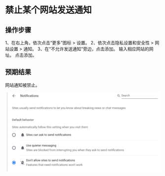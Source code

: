 # 禁止某个网站发送通知

## 操作步骤

1、在右上角，依次点击“更多”图标 > 设置。
2、依次点击隐私设置和安全性 > 网站设置 > 通知。
3、在“不允许发送通知”旁边，点击添加。 输入相应网站的网址。 点击添加。

## 预期结果

网站通知被禁止。

![禁止某个网站发送通知-1](./img/禁止某个网站发送通知-1.png)
